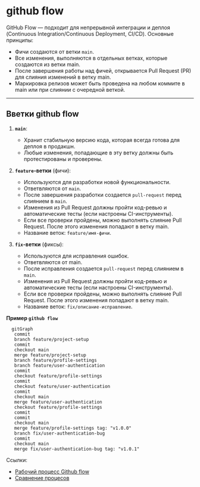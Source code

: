 # github flow

GitHub Flow — подходит для непрерывной интеграции и деплоя (Continuous Integration/Continuous Deployment, CI/CD). Основные принципы:
  - Фичи создаются от ветки `main`.
  - Все изменения, выполняются в отдельных ветках, которые создаются из ветки main.
  - После завершения работы над фичей, открывается Pull Request (PR) для слияния изменений в ветку main.
  - Маркировка релизов может быть проведена на любом коммите в main или при слиянии с очередной веткой.
---

## Вветки github flow
1. **`main`**:
   - Хранит стабильную версию кода, которая всегда готова для деплоя в продакшн.
   - Любые изменения, попадающие в эту ветку должны быть протестированы и проверены.

2. **`feature`-ветки** (фичи):
   - Используются для разработки новой функциональности.
   - Ответвляются от `main`.
   - После завершения разработки создается `pull-request` перед слиянием в `main`.
   - Изменения из Pull Request должны пройти код-ревью и автоматические тесты (если настроены CI-инструменты).
   - Если все проверки пройдены, можно выполнять слияние Pull Request. После этого изменения попадают в ветку main.
   - Название веток: `feature/имя-фичи`.

5. **`fix`-ветки** (фиксы):
   - Используются для исправления ошибок.
   - Ответвляются от main.
   - После исправления создается `pull-request` перед слиянием в `main`.
   - Изменения из Pull Request должны пройти код-ревью и автоматические тесты (если настроены CI-инструменты).
   - Если все проверки пройдены, можно выполнять слияние Pull Request. После этого изменения попадают в ветку main.
   - Название веток: `fix/описание-исправление`.

**Пример `github flow`**
```mermaid
  gitGraph
   commit
   branch feature/project-setup
   commit
   checkout main
   merge feature/project-setup
   branch feature/profile-settings
   branch feature/user-authentication
   commit
   checkout feature/profile-settings
   commit
   checkout feature/user-authentication
   commit
   checkout main
   merge feature/user-authentication
   checkout feature/profile-settings
   commit
   commit
   checkout main
   merge feature/profile-settings tag: "v1.0.0"
   branch fix/user-authentication-bug
   commit
   checkout main
   merge fix/user-authentication-bug tag: "v1.0.1"
```

Ссылки:

- [Рабочий процесс Github flow](https://docs.github.com/en/get-started/using-github/github-flow#following-github-flow)
- [Сравнение процесов](https://yapro.ru/article/6172)
